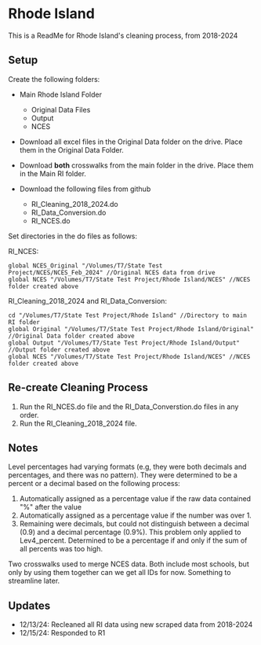  # Rhode Island
This is a ReadMe for Rhode Island's cleaning process, from 2018-2024

## Setup

Create the following folders:
- Main Rhode Island Folder
  - Original Data Files
  - Output
  - NCES

- Download all excel files in the Original Data folder on the drive. Place them in the Original Data Folder.
- Download **both** crosswalks from the main folder in the drive. Place them in the Main RI folder.
- Download the following files from github
  - RI_Cleaning_2018_2024.do
  - RI_Data_Conversion.do
  - RI_NCES.do  

Set directories in the do files as follows:

RI_NCES:

```
global NCES_Original "/Volumes/T7/State Test Project/NCES/NCES_Feb_2024" //Original NCES data from drive
global NCES "/Volumes/T7/State Test Project/Rhode Island/NCES" //NCES folder created above
```
RI_Cleaning_2018_2024 and RI_Data_Conversion:

```
cd "/Volumes/T7/State Test Project/Rhode Island" //Directory to main RI folder
global Original "/Volumes/T7/State Test Project/Rhode Island/Original" //Original Data folder created above
global Output "/Volumes/T7/State Test Project/Rhode Island/Output" //Output folder created above
global NCES "/Volumes/T7/State Test Project/Rhode Island/NCES" //NCES folder created above
```

## Re-create Cleaning Process
1. Run the RI_NCES.do file and the RI_Data_Converstion.do files in any order. 
2. Run the RI_Cleaning_2018_2024 file.

## Notes
Level percentages had varying formats (e.g, they were both decimals and percentages, and there was no pattern). They were determined to be a percent or a decimal based on the following process:

1. Automatically assigned as a percentage value if the raw data contained "%" after the value
2. Automatically assigned as a percentage value if the number was over 1.
3. Remaining were decimals, but could not distinguish between a decimal (0.9) and a decimal percentage (0.9%). This problem only applied to Lev4_percent. Determined to be a percentage if and only if the sum of all percents was too high.

Two crosswalks used to merge NCES data. Both include most schools, but only by using them together can we get all IDs for now. Something to streamline later.

## Updates
- 12/13/24: Recleaned all RI data using new scraped data from 2018-2024
- 12/15/24: Responded to R1
